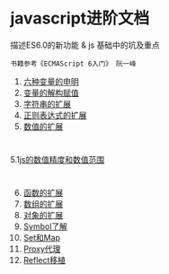 # javascript进阶文档

描述ES6.0的新功能 & js 基础中的坑及重点

    书籍参考《ECMAScript 6入门》 阮一峰

1.  [六种变量的申明](docs/1.六种变量的申明.md)
2.  [变量的解构赋值](docs/2.变量的解构赋值.md)
3.  [字符串的扩展](docs/3.字符串的扩展.md)
4.  [正则表达式的扩展](docs/4.正则表达式的扩展.md)
5.  [数值的扩展](docs/5.数值的扩展.md)
#
5.1[js的数值精度和数值范围](docs/5.1.js的数值精度和数值范围.md)
#
6.  [函数的扩展](docs/6.函数的扩展.md)
7.  [数组的扩展](docs/7.数组的扩展.md)
8.  [对象的扩展](docs/8.对象的扩展.md)
9.   [Symbol了解](docs/9.Symbol了解.md)
10.   [Set和Map](docs/10.Set和Map.md)
11.   [Proxy代理](docs/11.Proxy代理.md)
11.   [Reflect移植](docs/12.Reflect移植.md)